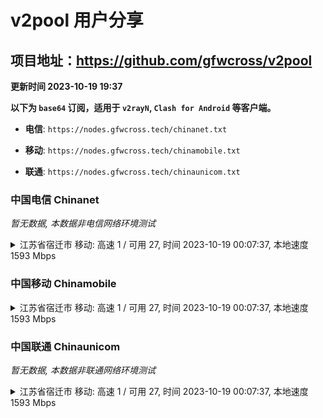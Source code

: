 # v2pool 用户分享
## 项目地址：<https://github.com/gfwcross/v2pool>
**更新时间 2023-10-19 19:37**


**以下为 `base64` 订阅，适用于 `v2rayN`, `Clash for Android` 等客户端。**

- **电信**: `https://nodes.gfwcross.tech/chinanet.txt`

- **移动**: `https://nodes.gfwcross.tech/chinamobile.txt`

- **联通**: `https://nodes.gfwcross.tech/chinaunicom.txt`


### 中国电信 Chinanet
<i>暂无数据, 本数据非电信网络环境测试</i>
<details><summary>江苏省宿迁市 移动: 高速 1 / 可用 27, 时间 2023-10-19 00:07:37, 本地速度 1593 Mbps</summary><p>可用节点订阅：https://transfer.sh/Rolqp7Qj7z/running.txt<br>高速节点订阅：https://transfer.sh/DEe0Lfj3x0/good.txt<br>低延迟节点订阅：https://transfer.sh/TJTcwNrAMT/low_delay.txt</p></details>
<p></p>

### 中国移动 Chinamobile
<details><summary>江苏省宿迁市 移动: 高速 1 / 可用 27, 时间 2023-10-19 00:07:37, 本地速度 1593 Mbps</summary><p>可用节点订阅：https://transfer.sh/Rolqp7Qj7z/running.txt<br>高速节点订阅：https://transfer.sh/DEe0Lfj3x0/good.txt<br>低延迟节点订阅：https://transfer.sh/TJTcwNrAMT/low_delay.txt</p></details>
<p></p>

### 中国联通 Chinaunicom
<i>暂无数据, 本数据非联通网络环境测试</i>
<details><summary>江苏省宿迁市 移动: 高速 1 / 可用 27, 时间 2023-10-19 00:07:37, 本地速度 1593 Mbps</summary><p>可用节点订阅：https://transfer.sh/Rolqp7Qj7z/running.txt<br>高速节点订阅：https://transfer.sh/DEe0Lfj3x0/good.txt<br>低延迟节点订阅：https://transfer.sh/TJTcwNrAMT/low_delay.txt</p></details>
<p></p>